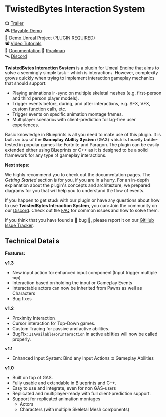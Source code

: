# TwistedBytes Interaction System

📺 [Trailer](https://youtu.be/6LumTyC_160) <br/>
🎮 [Playable Demo](https://drive.google.com/drive/folders/12lCDG6TGoBTreHeardwIId3YxiQYlmP7?usp=sharing) <br/>
🔌 [Demo Unreal Project](https://drive.google.com/drive/folders/1I7TXOPM-9tHABdhWqy58TAR6-lenSy1E?usp=sharing) (PLUGIN REQUIRED) <br/>
📽 [Video Tutorials](https://www.youtube.com/watch?v=oSeIxjblP7w&list=PLLyOa9EQGJ4osSqY9aQmr1dUQu_bmHA0V) <br/>
📖 [Documentation](https://twistedbytes-net.github.io/TBIA-Documentation)
📆 [Roadmap](https://twistedbytes-net.github.io/TBIA-Documentation/roadmap) <br/>
🛰 [Discord](https://discord.twistedbytes.net) <br/>

**TwistedBytes Interaction System** is a plugin for Unreal Engine that aims to solve a seemingly simple task - which is interactions. However, complexity grows
quickly when trying to implement interaction gameplay mechanics that should support:

- Playing animations in-sync on multiple skeletal meshes (e.g. first-person and third person player models).
- Trigger events before, during, and after interactions, e.g. SFX, VFX, custom function calls, etc.
- Trigger events on specific animation montage frames.
- Multiplayer scenarios with client-prediction for lag-free user experiences.

Basic knowledge in Blueprints is all you need to make use of this plugin. It is built on top of the **Gameplay Ability System** (GAS) which is heavily
battle-tested in popular games like Fortnite and Paragon. The plugin can be easily extended either using Blueprints or C++ as it is designed to be a solid
framework for any type of gameplay interactions.

**Next steps:**

We highly recommend you to check out the documentation pages. The *Getting Started* section is for you, if you are in a
hurry. For an in-depth explanation about the plugin's concepts and architecture, we prepared diagrams for you that will help you to understand the flow of
events.

If you happen to get stuck with our plugin or have any questions about how to use **TwistedBytes Interaction System**, you can:
Join the community on our [Discord](https://discord.twistedbytes.net).
Check out the [FAQ](https://twistedbytes-net.github.io/TBIA-Documentation/docs/faq) for common issues and how to solve them.

If you think that you have found a 🐞 bug 🐞, please report it on our [GitHub Issue Tracker](https://github.com/twistedbytes-net/TBIA-Documentation/issues).

## Technical Details

**Features:**

**v1.3**
- New input action for enhanced input component (Input trigger multiple tap)
- Interaction based on holding the input or Gameplay Events
- Interactable actors can now be inherited from Pawns as well as Characters
- Bug fixes

**v1.2**
- Proximity Interaction.
- Cursor interaction for Top-Down games.
- Custom Tracing for passive and active abilities.
- BugFix: `IsAvailableForInteraction` in active abilities will now be called properly.

**v1.1**
- Enhanced Input System: Bind any Input Actions to Gameplay Abilities

**v1.0**
- Built on top of GAS.
- Fully usable and extendable in Blueprints and C++.
- Easy to use and integrate, even for non GAS-users
- Replicated and multiplayer-ready with full client-prediction support.
- Support for replicated animation montages
    - Actors
    - Characters (with multiple Skeletal Mesh components)
